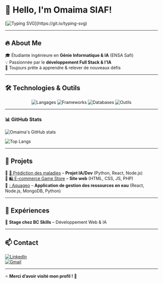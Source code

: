 # 👋 Hello, I'm Omaima SIAF!  
[![Typing SVG](https://readme-typing-svg.demolab.com?font=Fira+Code&weight=500&size=22&pause=1000&color=F7B42C&center=true&vCenter=true&width=500&lines=Hi%2C+I'm+Omaima!+👩‍💻;Full+Stack+Developer+%7C+AI+Enthusiast;Welcome+to+my+GitHub!)](https://git.io/typing-svg)


---

## 🔥 About Me  
🎓 Étudiante ingénieure en **Génie Informatique & IA** (ENSA Safi)  
💡 Passionnée par le **développement Full Stack & l'IA**  
🚀 Toujours prête à apprendre & relever de nouveaux défis  

---

## 🛠️ Technologies & Outils  

<div align="center">
  <!-- Langages -->
  <img src="https://skillicons.dev/icons?i=python,js,html,css,c,cpp" alt="Langages" />

  <!-- Frameworks & Librairies -->
  <img src="https://skillicons.dev/icons?i=react,nodejs,mui" alt="Frameworks" />

  <!-- Bases de données -->
  <img src="https://skillicons.dev/icons?i=mysql,mongodb" alt="Databases" />

  <!-- Outils -->
  <img src="https://skillicons.dev/icons?i=vscode,git,github,canva" alt="Outils" />

</div>  

---

### 📊 GitHub Stats  
![Omaima's GitHub stats](https://github-readme-stats.vercel.app/api?username=Maymasi&show_icons=true&theme=radical)

![Top Langs](https://github-readme-stats.vercel.app/api/top-langs/?username=Maymasi&layout=compact&theme=radical)


 

---

## 🚀 Projets  
🔹 [🔬 Prédiction des maladies](https://github.com/Maymasi/Disease-Prediction-Project) – **Projet IA/Dev** (Python, React, Node.js)  
🔹 [🛍️ E-commerce Game Store]() – **Site web** (HTML, CSS, JS, PHP)  
🔹 [💧 Aquageo]() – **Application de gestion des ressources en eau** (React, Node.js, MongoDB, Python)



---

## 💼 Expériences  
🔹 **Stage chez BC Skills** – Développement Web & IA  

---


## 📫 Contact  
[![LinkedIn](https://img.shields.io/badge/LinkedIn-OmaimaSIAF-blue?style=for-the-badge&logo=linkedin)](https://www.linkedin.com/in/omaima-siaf-b636132aa/)  
[![Gmail](https://img.shields.io/badge/siafomaima5a@gmail.com-red?style=for-the-badge&logo=gmail&logoColor=white)](mailto:siafomaima5@gmail.com)  

---

⭐ **Merci d’avoir visité mon profil !** 🚀

